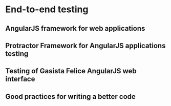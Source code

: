 # End-to-end testing

## AngularJS framework for web applications

## Protractor Framework for AngularJS applications testing

## Testing of Gasista Felice AngularJS web interface

## Good practices for writing a better code
